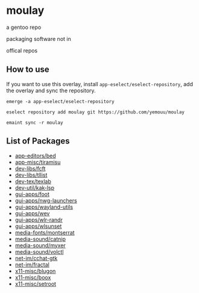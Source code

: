 # moulay
a gentoo repo

packaging software not in

offical repos

## How to use
If you want to use this overlay, install `app-eselect/eselect-repository`, add the overlay and sync the repository.

```
emerge -a app-eselect/eselect-repository

eselect repository add moulay git https://github.com/yemouu/moulay

emaint sync -r moulay
```

## List of Packages

 - [app-editors/bed](https://github.com/yemouu/moulay/tree/master/app-editors/bed)
 - [app-misc/tiramisu](https://github.com/yemouu/moulay/tree/master/app-misc/tiramisu)
 - [dev-libs/fcft](https://github.com/yemouu/moulay/tree/master/dev-libs/fcft)
 - [dev-libs/tllist](https://github.com/yemouu/moulay/tree/master/dev-libs/tllist)
 - [dev-tex/texlab](https://github.com/yemouu/moulay/tree/master/dev-tex/texlab)
 - [dev-util/kak-lsp](https://github.com/yemouu/moulay/tree/master/dev-util/kak-lsp)
 - [gui-apps/foot](https://github.com/yemouu/moulay/tree/master/gui-apps/foot)
 - [gui-apps/nwg-launchers](https://github.com/yemouu/moulay/tree/master/gui-apps/nwg-launchers)
 - [gui-apps/wayland-utils](https://github.com/yemouu/moulay/tree/master/gui-apps/wayland-utils)
 - [gui-apps/wev](https://github.com/yemouu/moulay/tree/master/gui-apps/wev)
 - [gui-apps/wlr-randr](https://github.com/yemouu/moulay/tree/master/gui-apps/wlr-randr)
 - [gui-apps/wlsunset](https://github.com/yemouu/moulay/tree/master/gui-apps/wlsunset)
 - [media-fonts/montserrat](https://github.com/yemouu/moulay/tree/master/media-fonts/montserrat)
 - [media-sound/catnip](https://github.com/yemouu/moulay/tree/master/media-sound/catnip)
 - [media-sound/myxer](https://github.com/yemouu/moulay/tree/master/media-sound/myxer)
 - [media-sound/volctl](https://github.com/yemouu/moulay/tree/master/media-sound/volctl)
 - [net-im/cchat-gtk](https://github.com/yemouu/moulay/tree/master/net-im/cchat-gtk)
 - [net-im/fractal](https://github.com/yemouu/moulay/tree/master/net-im/fractal)
 - [x11-misc/blugon](https://github.com/yemouu/moulay/tree/master/x11-misc/blugon)
 - [x11-misc/boox](https://github.com/yemouu/moulay/tree/master/x11-misc/boox)
 - [x11-misc/setroot](https://github.com/yemouu/moulay/tree/master/x11-misc/setroot)
